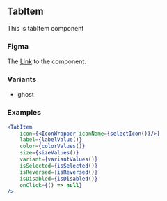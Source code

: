 ## TabItem

This is tabItem component 

### Figma

The [Link](https://www.figma.com/file/939bW74C3TLW5VAzK23uox/moonstone-components?node-id=2958%3A19620) to the component.

### Variants

- ghost

### Examples

```jsx
<TabItem
    icon={<IconWrapper iconName={selectIcon()}/>}
    label={labelValue()}
    color={colorValues()}
    size={sizeValues()}
    variant={variantValues()}
    isSelected={isSelected()}
    isReversed={isReversed()}
    isDisabled={isDisabled()}
    onClick={() => null}
/>
```
